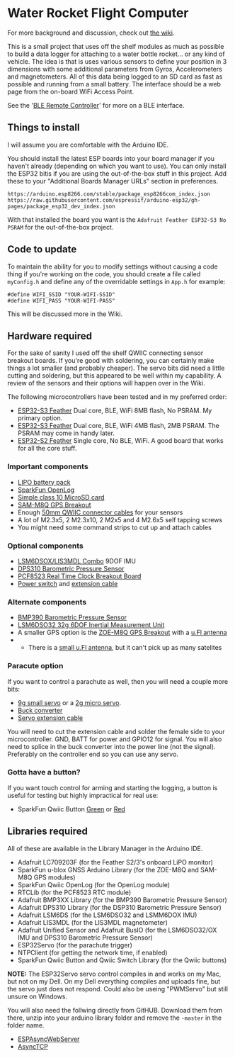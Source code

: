 # Water Rocket Flight Computer

For more background and discussion, check out [the wiki](https://github.com/nigeljohnson73/WRFCOM/wiki).

This is a small project that uses off the shelf modules as much as possible to build a data logger for attaching to a 
water bottle rocket... or any kind of vehicle. The idea is that is uses various sensors to define your position in 
3 dimensions with some additional parameters from Gyros, Accelerometers and magnetometers. All of this data being 
logged to an SD card as fast as possible and running from a small battery. The interface should be a web page from the 
on-board WiFi Access Point.

See the '[BLE Remote Controller](https://github.com/nigeljohnson73/WRFCOM-Remote)' for more on a BLE interface.

Things to install
-----------------
I will assume you are comfortable with the Arduino IDE.

You should install the latest ESP boards into your board manager if you haven't already (depending on which you 
want to use). You can only install the ESP32 bitis if you are using the out-of-the-box stuff in this project.
Add these to your "Additional Boards Manager URLs" section in preferences.

```
https://arduino.esp8266.com/stable/package_esp8266com_index.json
https://raw.githubusercontent.com/espressif/arduino-esp32/gh-pages/package_esp32_dev_index.json
```

With that installed the board you want is the `Adafruit Feather ESP32-S3 No PSRAM` for the out-of-the-box project.

<!--
You will need to install the file system plugins for 
[ESP32](https://microcontrollerslab.com/install-esp32-filesystem-uploader-in-arduino-ide-spiffs/) and/or 
[ESP8266](https://randomnerdtutorials.com/install-esp8266-filesystem-uploader-arduino-ide/) depending 
on which platform youre using. This will allow you to upload the static (mostly image) files for the web pages.

I have also found the [ESP Exception Decoder](https://github.com/me-no-dev/EspExceptionDecoder) to be very useful.
-->

Code to update
--------------
To maintain the ability for you to modify settings without causing a code thing if you're working on the code, 
you should create a file called `myConfig.h` and define any of the overridable settings in `App.h` for example:

```
#define WIFI_SSID "YOUR-WIFI-SSID"
#define WIFI_PASS "YOUR-WIFI-PASS"
```

This will be discussed more in the Wiki.

Hardware required
-----------------
For the sake of sanity I used off the shelf QWIIC connecting sensor breakout boards. If you're good with soldering, you can certainly 
make things a lot smaller (and probably cheaper). The servo bits did need a little cutting and soldering, but this appeared to be 
well within my capability. A review of the sensors and their options will happen over in the Wiki.

The following microcontrollers have been tested and in my preferred order:

* [ESP32-S3 Feather][ESP32-S3-NOPSRAM] Dual core, BLE, WiFi 8MB flash, No PSRAM. My primary option.
* [ESP32-S3 Feather][ESP32-S3] Dual core, BLE, WiFi 4MB flash, 2MB PSRAM. The PSRAM may come in handy later.
* [ESP32-S2 Feather][ESP32-S2] Single core, No BLE, WiFi. A good board that works for all the core stuff.

### Important components
* [LIPO battery pack][LIPO-1200MAH]
* [SparkFun OpenLog][OPENLOG]
* [Simple class 10 MicroSD card][SDCARD]
* [SAM-M8Q GPS Breakout][SAM-M8Q]
* Enough [50mm QWIIC connector cables][QWIIC-CONNECTOR-50] for your sensors
* A lot of M2.3x5, 2 M2.3x10, 2 M2x5 and 4 M2.6x5 self tapping screws
* You might need some command strips to cut up and attach cables

### Optional components
* [LSM6DSOX/LIS3MDL Combo][LSM6DSOX] 9DOF IMU
* [DPS310 Barometric Pressure Sensor][DPS310]
* [PCF8523 Real Time Clock Breakout Board][PCF8523]
* [Power switch][POWER-SWITCH] and [extension cable][SWITCH-EXTENSION]

### Alternate components
* [BMP390 Barometric Pressure Sensor][BMP390]
* [LSM6DSO32 32g 6DOF Inertial Measurement Unit][LSM6DSO32]
* A smaller GPS option is the [ZOE-M8Q GPS Breakout][ZOE-M8Q] with a [u.Fl antenna][UFL-ANTENNA-LARGE]
* * There is a [small u.Fl antenna][UFL-ANTENNA-SMALL], but it can't pick up as many satelites

[SWITCH-EXTENSION]: https://thepihut.com/products/jst-ph-2-pin-cable-female-connector-150mm
[POWER-SWITCH]: https://thepihut.com/products/adafruit-switched-jst-ph-2-pin-smt-right-angle-breakout-board
[ESP32-S3]: https://thepihut.com/products/adafruit-esp32-s3-feather-with-4mb-flash-2mb-psram-stemma-qt-qwiic
[ESP32-S3-NOPSRAM]: https://thepihut.com/products/adafruit-esp32-s3-feather-with-stemma-qt-qwiic-8mb-flash-no-psram
[ESP32-S2]: https://thepihut.com/products/adafruit-esp32-s2-feather-2-mb-psram-and-stemma-qt-qwiic
[LIPO-1100MAH]: https://smile.amazon.co.uk/dp/B087LTZW61
[LIPO-1200MAH]: https://shop.pimoroni.com/products/lipo-battery-pack?variant=20429082183
[PCF8523]: https://thepihut.com/products/adafruit-pcf8523-real-time-clock-breakout-board-stemma-qt-qwiic
[BMP390]: https://shop.pimoroni.com/products/adafruit-bmp390-precision-barometric-pressure-and-altimeter-stemma-qt-qwiic?variant=32302189346899
[DPS310]: https://thepihut.com/products/adafruit-dps310-precision-barometric-pressure-altitude-sensor
[LSM6DSO32]: https://thepihut.com/products/adafruit-lsm6dso32-6-dof-accelerometer-and-gyroscope
[LSM6DSOX]: https://thepihut.com/products/adafruit-lsm6dsox-lis3mdl-precision-9-dof-imu?variant=31618642182206
[ZOE-M8Q]: https://shop.pimoroni.com/products/sparkfun-gps-breakout-zoe-m8q-qwiic?variant=31615967789139
[UFL-ANTENNA-SMALL]: https://thepihut.com/products/passive-gps-antenna-ufl-9mm-x-9mm-2dbi-gain
[UFL-ANTENNA-LARGE]: https://thepihut.com/products/passive-gps-antenna-ufl-15mm-x-15mm-1-dbi-gain
[SAM-M8Q]: https://thepihut.com/products/sparkfun-gps-breakout-chip-antenna-sam-m8q-qwiic
[OPENLOG]: https://thepihut.com/products/sparkfun-openlog
[QWIIC-CONNECTOR-100]: https://thepihut.com/products/stemma-qt-qwiic-jst-sh-4-pin-cable-100mm-long
[QWIIC-CONNECTOR-50]: https://thepihut.com/products/stemma-qt-qwiic-jst-sh-4-pin-cable
[SDCARD]: https://smile.amazon.co.uk/dp/B07R59FHVG

### Paracute option
If you want to control a parachute as well, then you will need a couple more bits:

* [9g small servo][TOWER-PRO] or a [2g micro servo][MICRO-SERVO].
* [Buck converter][BUCKY-5V]
* [Servo extension cable][SERVO-EXTENSION]

You will need to cut the extension cable and solder the female side to your microcontroller. GND, BATT for power and GPIO12 for signal. 
You will also need to splice in the buck converter into the power line (not the signal). Preferably on the controller end so you can 
use any servo.

[MICRO-SERVO]: https://www.amazon.co.uk/dp/B09NY5C4N8
[TOWER-PRO]: https://thepihut.com/products/servo-motor-sg92r-micro
[BUCKY-5V]: https://thepihut.com/products/dc-dc-automatic-step-up-down-power-module-3-15v-to-5v-600ma?variant=39824836886723
[SERVO-EXTENSION]: https://thepihut.com/products/servo-motor-sg92r-micro

### Gotta have a button?

If you want touch control for arming and starting the logging, a button is useful for testing but highly impractical for real use:

* SparkFun Qwiic Button [Green][BUTTON-GREEN] or [Red][BUTTON-RED]

[BUTTON-GREEN]: https://thepihut.com/products/sparkfun-qwiic-button-green-led
[BUTTON-RED]: https://thepihut.com/products/sparkfun-qwiic-button-red-led

Libraries required
------------------
All of these are available in the Library Manager in the Arduino IDE.

* Adafruit LC709203F (for the Feather S2/3's onboard LiPO monitor)
* SparkFun u-blox GNSS Arduino Library (for the ZOE-M8Q and SAM-M8Q GPS modules)
* SparkFun Qwiic OpenLog (for the OpenLog module)
* RTCLib (for the PCF8523 RTC module)
* Adafruit BMP3XX Library (for the BMP390 Barometric Pressure Sensor)
* Adafruit DPS310 Library (for the DSP310 Barometric Pressure Sensor)
* Adafruit LSM6DS (for the LSM6DSO32 and LSMM6DOX IMU)
* Adafruit LIS3MDL (for the LIS3MDL magnetometer)
* Adafruit Unified Sensor and Adafruit BusIO (for the LSM6DSO32/OX IMU and DPS310 Barometric Pressure Sensor)
* ESP32Servo (for the parachute trigger)
* NTPClient (for getting the network time, if enabled)
* SparkFun Qwiic Button and Qwiic Switch Library (for the Qwiic buttons)

 __NOTE:__ The ESP32Servo servo control compiles in and works on my Mac, but not on my Dell. On my Dell everything compiles and uploads fine, but the servo just does not respond. Could also be useing "PWMServo" but still unsure on Windows.

You will also need the follwing directly from GitHUB. Download them from there, unzip into your arduino library folder and remove the `-master` in the folder name.

* [ESPAsyncWebServer][ESPAsyncWebServer]
* [AsyncTCP][AsyncTCP] 

[ESPAsyncWebServer]: https://github.com/me-no-dev/ESPAsyncWebServer
[AsyncTCP]: https://github.com/me-no-dev/AsyncTCP
